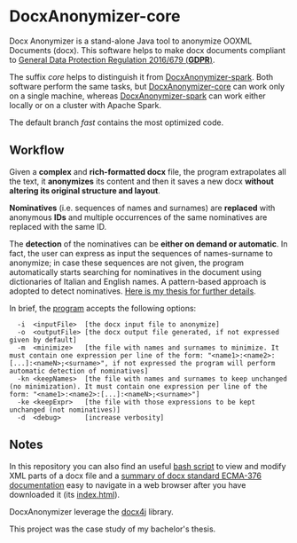 # DocxAnonymizer-core
Docx Anonymizer is a stand-alone Java tool to anonymize OOXML Documents (docx). This software helps to make docx documents compliant to [General Data Protection Regulation 2016/679 (**GDPR**)](https://eur-lex.europa.eu/legal-content/IT/TXT/?uri=uriserv:OJ.L_.2016.119.01.0001.01.ITA&toc=OJ:L:2016:119:TOC).

The suffix *core* helps to distinguish it from [DocxAnonymizer-spark](https://github.com/Lostefra/DocxAnonymizer-spark). Both software perform the same tasks, but [DocxAnonymizer-core](https://github.com/Lostefra/DocxAnonymizer-core) can work only on a single machine, whereas [DocxAnonymizer-spark](https://github.com/Lostefra/DocxAnonymizer-spark) can work either locally or on a cluster with Apache Spark.

The default branch *fast* contains the most optimized code. 

## Workflow

Given a **complex** and **rich-formatted docx** file, the program extrapolates all the text, it **anonymizes** its content and then it saves a new docx **without altering its original structure and layout**.

**Nominatives** (i.e. sequences of names and surnames) are **replaced** with anonymous **IDs** and multiple occurrences of the same nominatives are replaced with the same ID. 

The **detection** of the nominatives can be **either on demand or automatic**. In fact, the user can express as input the sequences of names-surname to anonymize; in case these sequences are not given, the program automatically starts searching for nominatives in the document using dictionaries of Italian and English names. A pattern-based approach is adopted to detect nominatives. [Here is my thesis for further details](https://github.com/Lostefra/DocxAnonymizer-core/blob/master/docs/TESI_Lorenzo_Mario_Amorosa.pdf).

In brief, the [program](https://github.com/Lostefra/DocxAnonymizer-core/blob/4b7a2aa461b80a935c0066c71dd222028a9348b1/src/main/java/docxAnonymizer/App.java) accepts the following options:
```
  -i  <inputFile>  [the docx input file to anonymize]
  -o  <outputFile> [the docx output file generated, if not expressed given by default]
  -m  <minimize>   [the file with names and surnames to minimize. It must contain one expression per line of the form: "<name1>:<name2>:[...]:<nameN>;<surname>", if not expressed the program will perform automatic detection of nominatives]
  -kn <keepNames>  [the file with names and surnames to keep unchanged (no minimization). It must contain one expression per line of the form: "<name1>:<name2>:[...]:<nameN>;<surname>"]
  -ke <keepExpr>   [the file with those expressions to be kept unchanged (not nominatives)]
  -d  <debug>      [increase verbosity]
```
  
## Notes

In this repository you can also find an useful [bash script](https://github.com/Lostefra/DocxAnonymizer-core/tree/master/tools) to view and modify XML parts of a docx file and a [summary of docx standard ECMA-376 documentation](https://github.com/Lostefra/DocxAnonymizer-core/blob/master/docs/WordML) easy to navigate in a web browser after you have downloaded it (its [index.html](https://github.com/Lostefra/DocxAnonymizer-core/blob/master/docs/WordML/index.html)). 

DocxAnonymizer leverage the [docx4j](https://www.docx4java.org/trac/docx4j) library.

This project was the case study of my bachelor's thesis.
